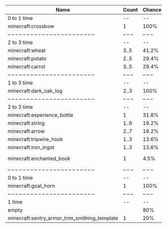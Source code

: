 | Name                                          | Count | Chance | Weight | Comment         |
| --------------------------------------------- | ----- | ------ | ------ | --------------- |
| 0 to 1 time                                   |    -- |     -- |     -- |                 |
| minecraft:crossbow                            |     1 |   100% |      1 |                 |
| – – – – – – – – – – – – – – – – – – – – – – – | – – – | – – –  | – – –  | – – – – – – – – |
| 2 to 3 time                                   |    -- |     -- |     -- |                 |
| minecraft:wheat                               |  3..5 |  41.2% |   7/17 |                 |
| minecraft:potato                              |  2..5 |  29.4% |   5/17 |                 |
| minecraft:carrot                              |  3..5 |  29.4% |   5/17 |                 |
| – – – – – – – – – – – – – – – – – – – – – – – | – – – | – – –  | – – –  | – – – – – – – – |
| 1 to 3 time                                   |    -- |     -- |     -- |                 |
| minecraft:dark_oak_log                        |  2..3 |   100% |      1 |                 |
| – – – – – – – – – – – – – – – – – – – – – – – | – – – | – – –  | – – –  | – – – – – – – – |
| 2 to 3 time                                   |    -- |     -- |     -- |                 |
| minecraft:experience_bottle                   |     1 |  31.8% |   7/22 |                 |
| minecraft:string                              |  1..6 |  18.2% |   4/22 |                 |
| minecraft:arrow                               |  2..7 |  18.2% |   4/22 |                 |
| minecraft:tripwire_hook                       |  1..3 |  13.6% |   3/22 |                 |
| minecraft:iron_ingot                          |  1..3 |  13.6% |   3/22 |                 |
| minecraft:enchanted_book                      |     1 |   4.5% |   1/22 | enchantments: * |
| – – – – – – – – – – – – – – – – – – – – – – – | – – – | – – –  | – – –  | – – – – – – – – |
| 0 to 1 time                                   |    -- |     -- |     -- |                 |
| minecraft:goat_horn                           |     1 |   100% |      1 |                 |
| – – – – – – – – – – – – – – – – – – – – – – – | – – – | – – –  | – – –  | – – – – – – – – |
| 1 time                                        |    -- |     -- |     -- |                 |
| empty                                         |       |    80% |    4/5 |                 |
| minecraft:sentry_armor_trim_smithing_template |     1 |    20% |    1/5 |                 |